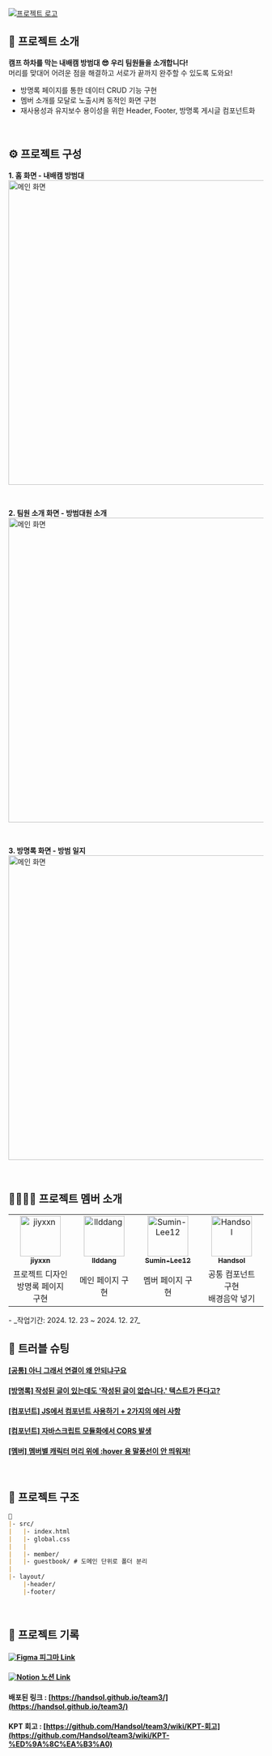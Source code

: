 [![프로젝트 로고](https://github.com/user-attachments/assets/747b5eec-96b0-4e20-84f1-05b2885b55e6)](https://handsol.github.io/team3/)

## 💬 프로젝트 소개
**캠프 하차를 막는 내배캠 방범대 😎 우리 팀원들을 소개합니다!** <br>
머리를 맞대어 어려운 점을 해결하고 서로가 끝까지 완주할 수 있도록 도와요!
- 방명록 페이지를 통한 데이터 CRUD 기능 구현 
- 멤버 소개를 모달로 노출시켜 동적인 화면 구현
- 재사용성과 유지보수 용이성을 위한 Header, Footer, 방명록 게시글 컴포넌트화
<br />

## ⚙ 프로젝트 구성
**1. 홈 화면 - 내배캠 방범대** <br />
<img src="https://github.com/user-attachments/assets/9122d598-93e3-4b39-88c6-d7e666700fd3" alt="메인 화면" width="600px" />

<br>

**2. 팀원 소개 화면 - 방범대원 소개** <br />
<img src="https://github.com/user-attachments/assets/f85e9763-7757-4612-9b20-87b11601c74f" alt="메인 화면" width="600px" />

<br>

**3. 방명록 화면 - 방범 일지** <br />
<img src="https://github.com/user-attachments/assets/0224c4aa-9566-4e63-941b-2470c20cd32b" alt="메인 화면" width="600px" />


<br />

## 👩‍👩‍👧‍👧 프로젝트 멤버 소개
<table>
  <tbody>
    <tr>
      <td align="center">
        <a href="https://github.com/jiyxxn">
        <img src="https://github.com/jiyxxn.png" width="80" alt="jiyxxn"/>
        <br />
        <sub><b>jiyxxn</b></sub>
        </a>
        <br />
      </td>
      <td align="center">
        <a href="https://github.com/llddang">
        <img src="https://github.com/llddang.png" width="80" alt="llddang"/>
        <br />
        <sub><b>llddang</b></sub>
        </a>
        <br />
      </td>
      <td align="center">
        <a href="https://github.com/Sumin-Lee12">
        <img src="https://github.com/Sumin-Lee12.png" width="80" alt="Sumin-Lee12"/>
        <br />
        <sub><b>Sumin-Lee12</b></sub>
        </a>
        <br />
      </td>
      <td align="center">
        <a href="https://github.com/Handsol">
        <img src="https://github.com/Handsol.png" width="80" alt="Handsol"/>
        <br />
        <sub><b>Handsol</b></sub>
        </a>
        <br />
      </td>
    </tr>
    <tr>
      <td width="200px" align="center">
        프로젝트 디자인<br />
        방명록 페이지 구현
      </td>
      <td width="200px" align="center">
        메인 페이지 구현
      </td>
      <td width="200px" align="center">
        멤버 페이지 구현
      </td>
      <td width="200px" align="center">
        공통 컴포넌트 구현<br />
        배경음악 넣기
      </td>
    </tr>
  </tbody>
</table>
- _작업기간: 2024. 12. 23 ~ 2024. 12. 27_

<br />

## 🚀 트러블 슈팅
#### [[공통] 아니 그래서 연결이 왜 안되냐구요](https://github.com/Handsol/team3/wiki/%5B%EA%B3%B5%ED%86%B5%5D-%EC%95%84%EB%8B%88-%EA%B7%B8%EB%9E%98%EC%84%9C-%EC%97%B0%EA%B2%B0%EC%9D%B4-%EC%99%9C-%EC%95%88%EB%90%98%EB%83%90%EA%B5%AC%EC%9A%94)
#### [[방명록] 작성된 글이 있는데도 '작성된 글이 없습니다.' 텍스트가 뜬다고?](https://github.com/Handsol/team3/wiki/%5B%EB%B0%A9%EB%AA%85%EB%A1%9D%5D-%EC%9E%91%EC%84%B1%EB%90%9C-%EA%B8%80%EC%9D%B4-%EC%9E%88%EB%8A%94%EB%8D%B0%EB%8F%84-%E2%80%98%EC%9E%91%EC%84%B1%EB%90%9C-%EA%B8%80%EC%9D%B4-%EC%97%86%EC%8A%B5%EB%8B%88%EB%8B%A4.%E2%80%99-%ED%85%8D%EC%8A%A4%ED%8A%B8%EA%B0%80-%EB%9C%AC%EB%8B%A4%EA%B3%A0%3F)
#### [[컴포넌트] JS에서 컴포넌트 사용하기 + 2가지의 에러 사항](https://github.com/Handsol/team3/wiki/%5B%EC%BB%B4%ED%8F%AC%EB%84%8C%ED%8A%B8%5D-JS%EC%97%90%EC%84%9C-%EC%BB%B4%ED%8F%AC%EB%84%8C%ED%8A%B8-%EC%82%AC%EC%9A%A9%ED%95%98%EA%B8%B0---2%EA%B0%80%EC%A7%80%EC%9D%98-%EC%97%90%EB%9F%AC-%EC%82%AC%ED%95%AD)
#### [[컴포넌트] 자바스크립트 모듈화에서 CORS 발생](https://github.com/Handsol/team3/wiki/%5B%EC%BB%B4%ED%8F%AC%EB%84%8C%ED%8A%B8%5D-%EC%9E%90%EB%B0%94%EC%8A%A4%ED%81%AC%EB%A6%BD%ED%8A%B8-%EB%AA%A8%EB%93%88%ED%99%94%EC%97%90%EC%84%9C-CORS-%EB%B0%9C%EC%83%9D)
#### [[멤버] 멤버별 캐릭터 머리 위에 :hover 용 말풍선이 안 띄워져!](https://github.com/Handsol/team3/wiki/%5B%EB%A9%A4%EB%B2%84%5D-%EB%A9%A4%EB%B2%84%EB%B3%84-%EC%BA%90%EB%A6%AD%ED%84%B0-%EB%A8%B8%EB%A6%AC-%EC%9C%84%EC%97%90-:hover-%EC%9A%A9-%EB%A7%90%ED%92%8D%EC%84%A0-%EB%9D%84%EC%9A%B0%EA%B8%B0)

<br />

## 📁 프로젝트 구조
```markdown
📁
|- src/
|   |- index.html
|   |- global.css
|   |
|   |- member/
|   |- guestbook/ # 도메인 단위로 폴더 분리
|
|- layout/
    |-header/
    |-footer/
```

<br />

## 📃 프로젝트 기록

#### [<img src="https://img.shields.io/badge/Figma-F24E1E?style=for-the-badge&logo=figma&logoColor=white" alt="Figma" /> 피그마 Link](https://www.figma.com/design/7mrFqF3eRnKzITdRJWuiBz/%EB%82%B4%EB%B0%B0%EC%BA%A0---3%EC%A1%B0%EB%8A%94-%EB%AA%BB%EB%A7%90%EB%A0%A4?node-id=0-1&p=f&t=6LXj0ldVBzZN1xTA-0)
#### [<img src="https://img.shields.io/badge/Notion-000000?style=for-the-badge&logo=notion&logoColor=white" alt="Notion" /> 노션 Link](https://www.notion.so/03-3-165d2bdba92980cc9099e3a39d0d799f)
#### 배포된 링크 : [https://handsol.github.io/team3/](https://handsol.github.io/team3/)
#### KPT 회고 : [https://github.com/Handsol/team3/wiki/KPT-회고](https://github.com/Handsol/team3/wiki/KPT-%ED%9A%8C%EA%B3%A0)


